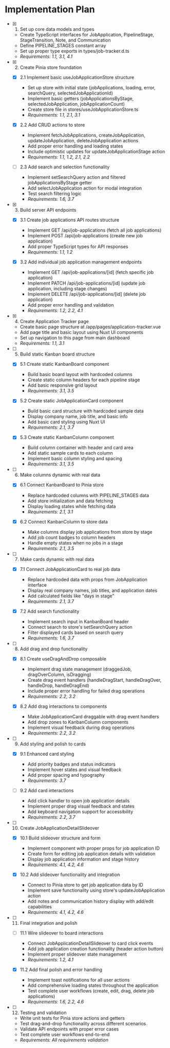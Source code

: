# Implementation Plan

- [x] 1. Set up core data models and types

  - Create TypeScript interfaces for JobApplication, PipelineStage, StageTransition, Note, and Communication
  - Define PIPELINE_STAGES constant array
  - Set up proper type exports in types/job-tracker.d.ts
  - _Requirements: 1.1, 3.1, 4.1_

- [x] 2. Create Pinia store foundation

  - [x] 2.1 Implement basic useJobApplicationStore structure

    - Set up store with initial state (jobApplications, loading, error, searchQuery, selectedJobApplicationId)
    - Implement basic getters (jobApplicationsByStage, selectedJobApplication, jobApplicationCount)
    - Create store file in stores/useJobApplicationStore.ts
    - _Requirements: 1.1, 2.1, 3.1_

  - [x] 2.2 Add CRUD actions to store

    - Implement fetchJobApplications, createJobApplication, updateJobApplication, deleteJobApplication actions
    - Add proper error handling and loading states
    - Include optimistic updates for updateJobApplicationStage action
    - _Requirements: 1.1, 1.2, 2.1, 2.2_

  - [ ] 2.3 Add search and selection functionality
    - Implement setSearchQuery action and filtered jobApplicationsByStage getter
    - Add selectJobApplication action for modal integration
    - Test search filtering logic
    - _Requirements: 1.6, 3.7_

- [x] 3. Build server API endpoints

  - [x] 3.1 Create job applications API routes structure

    - Implement GET /api/job-applications (fetch all job applications)
    - Implement POST /api/job-applications (create new job application)
    - Add proper TypeScript types for API responses
    - _Requirements: 1.1, 1.2_

  - [x] 3.2 Add individual job application management endpoints
    - Implement GET /api/job-applications/[id] (fetch specific job application)
    - Implement PATCH /api/job-applications/[id] (update job application, including stage changes)
    - Implement DELETE /api/job-applications/[id] (delete job application)
    - Add proper error handling and validation
    - _Requirements: 1.2, 2.2, 4.1_

- [x] 4. Create Application Tracker page

  - Create basic page structure at /app/pages/application-tracker.vue
  - Add page title and basic layout using Nuxt UI components
  - Set up navigation to this page from main dashboard
  - _Requirements: 1.1, 3.1_

- [ ] 5. Build static Kanban board structure

  - [x] 5.1 Create static KanbanBoard component

    - Build basic board layout with hardcoded columns
    - Create static column headers for each pipeline stage
    - Add basic responsive grid layout
    - _Requirements: 3.1, 3.5_

  - [x] 5.2 Create static JobApplicationCard component

    - Build basic card structure with hardcoded sample data
    - Display company name, job title, and basic info
    - Add basic card styling using Nuxt UI
    - _Requirements: 2.1, 3.7_

  - [x] 5.3 Create static KanbanColumn component
    - Build column container with header and card area
    - Add static sample cards to each column
    - Implement basic column styling and spacing
    - _Requirements: 3.1, 3.5_

- [ ] 6. Make columns dynamic with real data

  - [x] 6.1 Connect KanbanBoard to Pinia store

    - Replace hardcoded columns with PIPELINE_STAGES data
    - Add store initialization and data fetching
    - Display loading states while fetching data
    - _Requirements: 2.1, 3.1_

  - [x] 6.2 Connect KanbanColumn to store data
    - Make columns display job applications from store by stage
    - Add job count badges to column headers
    - Handle empty states when no jobs in a stage
    - _Requirements: 2.1, 3.5_

- [ ] 7. Make cards dynamic with real data

  - [x] 7.1 Connect JobApplicationCard to real job data

    - Replace hardcoded data with props from JobApplication interface
    - Display real company names, job titles, and application dates
    - Add calculated fields like "days in stage"
    - _Requirements: 2.1, 3.7_

  - [x] 7.2 Add search functionality
    - Implement search input in KanbanBoard header
    - Connect search to store's setSearchQuery action
    - Filter displayed cards based on search query
    - _Requirements: 1.6, 3.7_

- [ ] 8. Add drag and drop functionality

  - [x] 8.1 Create useDragAndDrop composable

    - Implement drag state management (draggedJob, dragOverColumn, isDragging)
    - Create drag event handlers (handleDragStart, handleDragOver, handleDrop, handleDragEnd)
    - Include proper error handling for failed drag operations
    - _Requirements: 2.2, 3.2_

  - [x] 8.2 Add drag interactions to components
    - Make JobApplicationCard draggable with drag event handlers
    - Add drop zones to KanbanColumn components
    - Implement visual feedback during drag operations
    - _Requirements: 2.2, 3.2_

- [ ] 9. Add styling and polish to cards

  - [x] 9.1 Enhanced card styling

    - Add priority badges and status indicators
    - Implement hover states and visual feedback
    - Add proper spacing and typography
    - _Requirements: 3.7_

  - [ ] 9.2 Add card interactions
    - Add click handler to open job application details
    - Implement proper drag visual feedback and states
    - Add keyboard navigation support for accessibility
    - _Requirements: 2.2, 3.7_

- [ ] 10. Create JobApplicationDetailSlideover

  - [x] 10.1 Build slideover structure and form

    - Implement component with proper props for job application ID
    - Create form for editing job application details with validation
    - Display job application information and stage history
    - _Requirements: 4.1, 4.2, 4.6_

  - [x] 10.2 Add slideover functionality and integration
    - Connect to Pinia store to get job application data by ID
    - Implement save functionality using store's updateJobApplication action
    - Add notes and communication history display with add/edit capabilities
    - _Requirements: 4.1, 4.2, 4.6_

- [ ] 11. Final integration and polish

  - [ ] 11.1 Wire slideover to board interactions

    - Connect JobApplicationDetailSlideover to card click events
    - Add job application creation functionality (header action button)
    - Implement proper slideover state management
    - _Requirements: 1.2, 4.1_

  - [x] 11.2 Add final polish and error handling
    - Implement toast notifications for all user actions
    - Add comprehensive loading states throughout the application
    - Test complete user workflows (create, edit, drag, delete job applications)
    - _Requirements: 1.6, 2.2, 4.6_

- [ ] 12. Testing and validation
  - Write unit tests for Pinia store actions and getters
  - Test drag-and-drop functionality across different scenarios
  - Validate API endpoints with proper error cases
  - Test complete user workflows end-to-end
  - _Requirements: All requirements validation_
